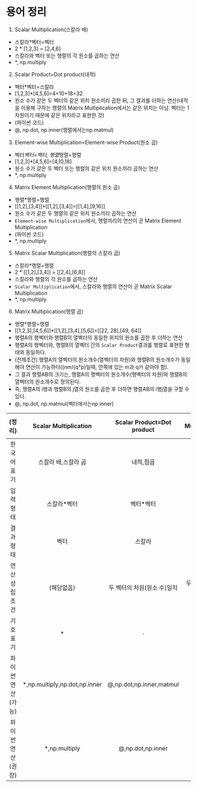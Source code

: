 # 용어 정리
1. Scalar Multiplication(스칼라 배)
- 스칼라*벡터=벡터
- 2 * [1,2,3] = [2,4,6]
- 스칼라와 벡터 또는 행렬의 각 원소를 곱하는 연산
- *, np.multiply

2. Scalar Product=Dot product(내적)
- 벡터*벡터=스칼라
- [1,2,3]*[4,5,6]=4+10+18=32
- 원소 수가 같은 두 벡터의 같은 위치 원소끼리 곱한 뒤, 그 결과를 더하는 연산(내적을 이용해 구하는 행렬의 Matrix Multiplication에서는 같은 위치는 아님. 벡터는 1차원이기 때문에 같은 위치라고 표현한 것)
- (파이썬 코드)
- @, np.dot, np.inner(행렬에서는np.matmul)

3. Element-wise Multiplication=Element-wise Product(원소 곱)
- 벡터*벡터=벡터, 행렬*행렬=행렬
- [1,2,3]*[4,5,6]=[4,10,18]
- 원소 수가 같은 두 벡터 또는 행렬의 같은 위치 원소끼리 곱하는 연산
- *, np.multiply

4. Matrix Element Multiplication(행렬의 원소 곱)
- 행렬*행렬=행렬
- [[1,2],[3,4]]*[[1,2],[3,4]]=[[1,4],[9,16]]
- 원소 수가 같은 두 행렬의 같은 위치 원소끼리 곱하는 연산
- `Element-wise Multiplication`에서, 행렬끼리의 연산이 곧 Matrix Element Multiplication
- (파이썬 코드)
- *, np.multiply

5. Matrix Scalar Multiplication(행렬의 스칼라 곱)
- 스칼라*행렬=행렬
- 2 * [[1,2],[3,4]] = [[2,4],[6,8]]
- 스칼라와 행렬의 각 원소를 곱하는 연산
- `Scalar Multiplication`에서, 스칼라와 행렬의 연산이 곧 Matrix Scalar Multiplication
- *, np.multiply

6. Matrix Multiplication(행렬 곱)
- 행렬*행렬=행렬
- [[1,2,3],[4,5,6]]*[[1,2],[3,4],[5,6]]=[[22, 28],[49, 64]]
- 행렬A의 행벡터와 행렬B의 열벡터의 동일한 위치의 원소를 곱한 후 더하는 연산
- 행렬A의 행벡터와, 행렬B의 열벡터 간의 `Scalar Product`결과를 행렬로 표현한 형태와 동일하다.
- (전제조건) 행렬A의 열벡터의 원소개수(열벡터의 차원)와 행렬B의 원소개수가 동일해야 연산이 가능하다((n*m)*(q*p)일때, 안쪽에 있는 m과 q가 같아야 함).
- 그 결과 행렬AB의 크기는, 행렬A의 행벡터의 원소개수(행벡터의 차원)와 행렬B의 열벡터의 원소개수로 정의된다.
- 즉, 행렬A의 i행과 행렬B의 j열의 원소를 곱한 후 더하면 행렬AB의 i행j열을 구할 수 있다.
- @, np.dot, np.matmul(벡터에서는np.inner)

|(정리)|Scalar Multiplication|Scalar Product=Dot product|Element-wise Multiplication=Element-wise Product|Matrix Element Multiplication|Matrix Scalar Multiplication|Matrix Multiplication|
|:---:|:---:|:---:|:---:|:---:|:---:|:---:|
|한국어 표기|스칼라 배,스칼라 곱|내적,점곱|원소 곱,요소별 곱셈|행렬의 원소 곱|행렬의 스칼라 곱|행렬 곱|
|입력 형태|스칼라*벡터|벡터*벡터|벡터*벡터/행렬*행렬|행렬*행렬|스칼라*행렬(n,m)|행렬(n,m)*행렬(q,p)|
|결과 형태|벡터|스칼라|벡터/행렬|행렬|행렬(n,m)|행렬(n,p)|
|연산 성립조건|(해당없음)|두 벡터의 차원(원소 수)일치|두 벡터 혹은 두 행렬의 차원일치|두 행렬의 차원일치|(해당없음)|행렬A의 열(m)과 행렬B의 행(q)의 차원 일치|
|기호 표기|*|ㆍ|☉|☉|*|ㆍ|
|파이썬 연산(가능)|*,np.multiply,np.dot,np.inner|@,np.dot,np.inner,matmul|*,multiply|*,multiply|*,np.multiply,np.dot,np.inner|@,np.dot,np.matmul|
|파이썬 연산(권장)|*,np.multiply|@,np.dot,np.inner|*,multiply|*,multiply|*,np.multiply|@,np.dot,np.matmul|